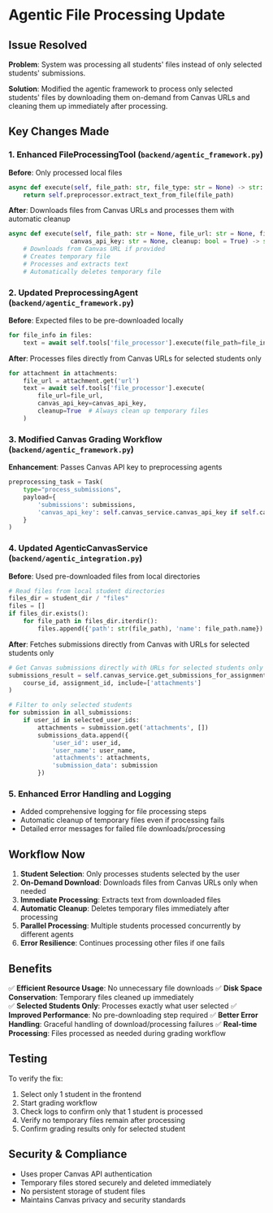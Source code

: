# Agentic File Processing Update

## Issue Resolved
**Problem**: System was processing all students' files instead of only selected students' submissions.

**Solution**: Modified the agentic framework to process only selected students' files by downloading them on-demand from Canvas URLs and cleaning them up immediately after processing.

## Key Changes Made

### 1. Enhanced FileProcessingTool (`backend/agentic_framework.py`)

**Before**: Only processed local files
```python
async def execute(self, file_path: str, file_type: str = None) -> str:
    return self.preprocessor.extract_text_from_file(file_path)
```

**After**: Downloads files from Canvas URLs and processes them with automatic cleanup
```python
async def execute(self, file_path: str = None, file_url: str = None, file_type: str = None, 
                 canvas_api_key: str = None, cleanup: bool = True) -> str:
    # Downloads from Canvas URL if provided
    # Creates temporary file
    # Processes and extracts text
    # Automatically deletes temporary file
```

### 2. Updated PreprocessingAgent (`backend/agentic_framework.py`)

**Before**: Expected files to be pre-downloaded locally
```python
for file_info in files:
    text = await self.tools['file_processor'].execute(file_path=file_info.get('path'))
```

**After**: Processes files directly from Canvas URLs for selected students only
```python
for attachment in attachments:
    file_url = attachment.get('url')
    text = await self.tools['file_processor'].execute(
        file_url=file_url,
        canvas_api_key=canvas_api_key,
        cleanup=True  # Always clean up temporary files
    )
```

### 3. Modified Canvas Grading Workflow (`backend/agentic_framework.py`)

**Enhancement**: Passes Canvas API key to preprocessing agents
```python
preprocessing_task = Task(
    type="process_submissions",
    payload={
        'submissions': submissions,
        'canvas_api_key': self.canvas_service.canvas_api_key if self.canvas_service else None
    }
)
```

### 4. Updated AgenticCanvasService (`backend/agentic_integration.py`)

**Before**: Used pre-downloaded files from local directories
```python
# Read files from local student directories
files_dir = student_dir / "files"
files = []
if files_dir.exists():
    for file_path in files_dir.iterdir():
        files.append({'path': str(file_path), 'name': file_path.name})
```

**After**: Fetches submissions directly from Canvas with URLs for selected students only
```python
# Get Canvas submissions directly with URLs for selected students only
submissions_result = self.canvas_service.get_submissions_for_assignment(
    course_id, assignment_id, include=['attachments']
)

# Filter to only selected students
for submission in all_submissions:
    if user_id in selected_user_ids:
        attachments = submission.get('attachments', [])
        submissions_data.append({
            'user_id': user_id,
            'user_name': user_name,
            'attachments': attachments,
            'submission_data': submission
        })
```

### 5. Enhanced Error Handling and Logging

- Added comprehensive logging for file processing steps
- Automatic cleanup of temporary files even if processing fails
- Detailed error messages for failed file downloads/processing

## Workflow Now

1. **Student Selection**: Only processes students selected by the user
2. **On-Demand Download**: Downloads files from Canvas URLs only when needed
3. **Immediate Processing**: Extracts text from downloaded files
4. **Automatic Cleanup**: Deletes temporary files immediately after processing
5. **Parallel Processing**: Multiple students processed concurrently by different agents
6. **Error Resilience**: Continues processing other files if one fails

## Benefits

✅ **Efficient Resource Usage**: No unnecessary file downloads
✅ **Disk Space Conservation**: Temporary files cleaned up immediately  
✅ **Selected Students Only**: Processes exactly what user selected
✅ **Improved Performance**: No pre-downloading step required
✅ **Better Error Handling**: Graceful handling of download/processing failures
✅ **Real-time Processing**: Files processed as needed during grading workflow

## Testing

To verify the fix:
1. Select only 1 student in the frontend
2. Start grading workflow
3. Check logs to confirm only that 1 student is processed
4. Verify no temporary files remain after processing
5. Confirm grading results only for selected student

## Security & Compliance

- Uses proper Canvas API authentication
- Temporary files stored securely and deleted immediately
- No persistent storage of student files
- Maintains Canvas privacy and security standards 